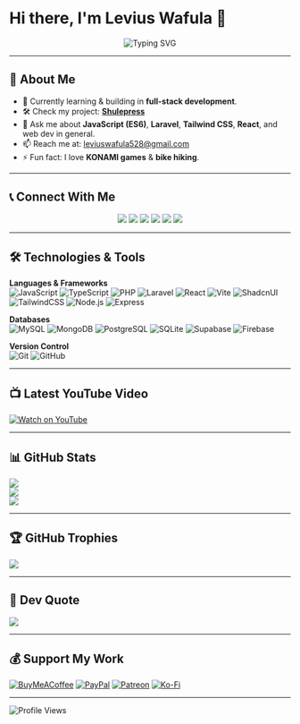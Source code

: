# Hi there, I'm Levius Wafula 👋

<p align="center">
  <img src="https://readme-typing-svg.demolab.com?font=Fira+Code&size=24&duration=3000&pause=1000&color=00F700&center=true&vCenter=true&width=700&lines=💚+Thanks+for+visiting+my+repo%2C+connect..+;🔗+LinkedIn+%7C+🐦+Twitter+%7C+💬+WhatsApp+%7C+🎵+TikTok" alt="Typing SVG" />
</p>

---

## 🚀 About Me
- 🌱 Currently learning & building in **full-stack development**.
- 🛠 Check my project: [**Shulepress**](https://app.shulepress.com)
- 💬 Ask me about **JavaScript (ES6)**, **Laravel**, **Tailwind CSS**, **React**, and web dev in general.
- 📫 Reach me at: [leviuswafula528@gmail.com](mailto:leviuswafula528@gmail.com)
- ⚡ Fun fact: I love **KONAMI games** & **bike hiking**.

---

## 📞 Connect With Me
<p align="center">
  <a href="https://wa.me/254713713176"><img src="https://img.shields.io/badge/WhatsApp-25D366?style=for-the-badge&logo=whatsapp&logoColor=white" /></a>
  <a href="https://www.tiktok.com/@code..52"><img src="https://img.shields.io/badge/TikTok-%23000000?style=for-the-badge&logo=tiktok&logoColor=white" /></a>
  <a href="https://leviuswafula.netlify.app/"><img src="https://img.shields.io/badge/Portfolio-000000?style=for-the-badge&logo=vercel&logoColor=white" /></a>
  <a href="https://www.linkedin.com/in/levius-wafula-440b82244"><img src="https://img.shields.io/badge/LinkedIn-0077B5?style=for-the-badge&logo=linkedin&logoColor=white" /></a>
  <a href="https://x.com/WafulaLevius"><img src="https://img.shields.io/badge/X-000000?style=for-the-badge&logo=x&logoColor=white" /></a>
  <a href="https://www.youtube.com/@larvieke"><img src="https://img.shields.io/badge/YouTube-FF0000?style=for-the-badge&logo=youtube&logoColor=white" /></a>
</p>

---

## 🛠 Technologies & Tools
**Languages & Frameworks**  
![JavaScript](https://img.shields.io/badge/JavaScript-ES6-F7DF1E?style=flat&logo=javascript&logoColor=black)
![TypeScript](https://img.shields.io/badge/TypeScript-3178C6?style=flat&logo=typescript&logoColor=white)
![PHP](https://img.shields.io/badge/PHP-777BB4?style=flat&logo=php&logoColor=white)
![Laravel](https://img.shields.io/badge/Laravel-F05340?style=flat&logo=laravel&logoColor=white)
![React](https://img.shields.io/badge/React-61DAFB?style=flat&logo=react&logoColor=black)
![Vite](https://img.shields.io/badge/Vite-646CFF?style=flat&logo=vite&logoColor=white)
![ShadcnUI](https://img.shields.io/badge/ShadcnUI-000000?style=flat&logo=storybook&logoColor=white)
![TailwindCSS](https://img.shields.io/badge/TailwindCSS-38B2AC?style=flat&logo=tailwindcss&logoColor=white)
![Node.js](https://img.shields.io/badge/Node.js-339933?style=flat&logo=nodedotjs&logoColor=white)
![Express](https://img.shields.io/badge/Express-000000?style=flat&logo=express&logoColor=white)

**Databases**  
![MySQL](https://img.shields.io/badge/MySQL-4479A1?style=flat&logo=mysql&logoColor=white)
![MongoDB](https://img.shields.io/badge/MongoDB-47A248?style=flat&logo=mongodb&logoColor=white)
![PostgreSQL](https://img.shields.io/badge/PostgreSQL-336791?style=flat&logo=postgresql&logoColor=white)
![SQLite](https://img.shields.io/badge/SQLite-003B57?style=flat&logo=sqlite&logoColor=white)
![Supabase](https://img.shields.io/badge/Supabase-3ECF8E?style=flat&logo=supabase&logoColor=white)
![Firebase](https://img.shields.io/badge/Firebase-FFCA28?style=flat&logo=firebase&logoColor=black)

**Version Control**  
![Git](https://img.shields.io/badge/Git-F05032?style=flat&logo=git&logoColor=white)
![GitHub](https://img.shields.io/badge/GitHub-181717?style=flat&logo=github&logoColor=white)

---

## 📺 Latest YouTube Video
[![Watch on YouTube](https://img.youtube.com/vi/vB5xup2qJwc/maxresdefault.jpg)](https://www.youtube.com/watch?v=vB5xup2qJwc&t=10s)

---

## 📊 GitHub Stats
![](https://github-readme-stats.vercel.app/api?username=leviuswafula52&theme=default_repocard&hide_border=false&include_all_commits=true&count_private=true)  
![](https://nirzak-streak-stats.vercel.app/?user=leviuswafula52&theme=default_repocard&hide_border=false)  
![](https://github-readme-stats.vercel.app/api/top-langs/?username=leviuswafula52&theme=default_repocard&hide_border=false&layout=compact)

---

## 🏆 GitHub Trophies
![](https://github-profile-trophy.vercel.app/?username=leviuswafula52&theme=default_repocard&no-frame=false&no-bg=false&margin-w=4)

---

## 💬 Dev Quote
![](https://quotes-github-readme.vercel.app/api?type=vertical&theme=radical)

---

## 💰 Support My Work
[![BuyMeACoffee](https://img.shields.io/badge/Buy%20Me%20a%20Coffee-ffdd00?style=for-the-badge&logo=buy-me-a-coffee&logoColor=black)](https://buymeacoffee.com/LarvieKé)
[![PayPal](https://img.shields.io/badge/PayPal-00457C?style=for-the-badge&logo=paypal&logoColor=white)](https://paypal.me/leviuswafula528)
[![Patreon](https://img.shields.io/badge/Patreon-F96854?style=for-the-badge&logo=patreon&logoColor=white)](https://patreon.com/leviuswafula528)
[![Ko-Fi](https://img.shields.io/badge/Ko--fi-F16061?style=for-the-badge&logo=ko-fi&logoColor=white)](https://ko-fi.com/leviuswafula528)

---

![Profile Views](https://visitcount.itsvg.in/api?id=leviuswafula52&icon=9&color=3)
